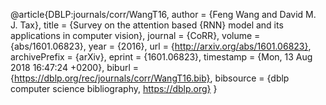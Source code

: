 @article{DBLP:journals/corr/WangT16,
author    = {Feng Wang and
David M. J. Tax},
title     = {Survey on the attention based {RNN} model and its applications in
computer vision},
journal   = {CoRR},
volume    = {abs/1601.06823},
year      = {2016},
url       = {http://arxiv.org/abs/1601.06823},
archivePrefix = {arXiv},
eprint    = {1601.06823},
timestamp = {Mon, 13 Aug 2018 16:47:24 +0200},
biburl    = {https://dblp.org/rec/journals/corr/WangT16.bib},
bibsource = {dblp computer science bibliography, https://dblp.org}
}